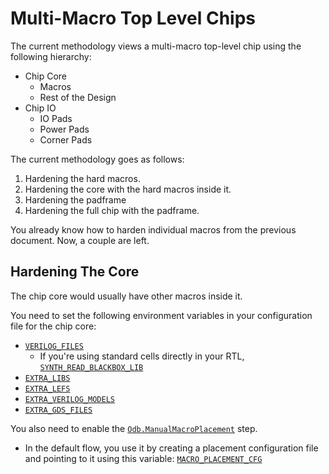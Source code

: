# Multi-Macro Top Level Chips
The current methodology views a multi-macro top-level chip using the following hierarchy:

- Chip Core
    - Macros
    - Rest of the Design
- Chip IO
    - IO Pads
    - Power Pads
    - Corner Pads

The current methodology goes as follows:
1. Hardening the hard macros.
2. Hardening the core with the hard macros inside it.
3. Hardening the padframe
4. Hardening the full chip with the padframe.

You already know how to harden individual macros from the previous document. Now, a couple are left.
## Hardening The Core

The chip core would usually have other macros inside it.

You need to set the following environment variables in your configuration file for the chip core:

* [`VERILOG_FILES`](../reference/step_config_vars.md#Yosys.Synthesis.VERILOG_FILES)
    * If you're using standard cells directly in your RTL, [`SYNTH_READ_BLACKBOX_LIB`](../reference/step_config_vars.md#Yosys.Synthesis.SYNTH_READ_BLACKBOX_LIB)
* [`EXTRA_LIBS`](../reference/flow_config_vars.md#EXTRA_LIBS)
* [`EXTRA_LEFS`](../reference/flow_config_vars.md#EXTRA_LEFS)
* [`EXTRA_VERILOG_MODELS`](../reference/flow_config_vars.md#EXTRA_VERILOG_MODELS)
* [`EXTRA_GDS_FILES`](../reference/flow_config_vars.md#EXTRA_GDS_FILES)

You also need to enable the [`Odb.ManualMacroPlacement`](../reference/step_config_vars.md#manual-macro-placement) step.
* In the default flow, you use it by creating a placement configuration file and pointing to it using this variable: [`MACRO_PLACEMENT_CFG`](../reference/step_config_vars.md#Odb.ManualMacroPlacement.MACRO_PLACEMENT_CFG)

<!--
TODO:
    * Padframe
    * PDN
-->